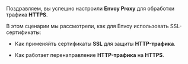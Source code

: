Поздравляем, вы успешно настроили **Envoy Proxy** для обработки трафика **HTTPS**.

В этом сценарии мы рассмотрели, как для Envoy использовать SSL-сертификаты:

* Как применяйть сертификаты **SSL** для защиты **HTTP-трафика**. 

* Как работает перенаправление **HTTP-трафика** на **HTTPS**.
